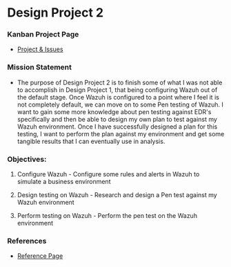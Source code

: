 # Design Project 2

### Kanban Project Page

* <a href="https://github.com/users/jwells24/projects/1/views/1" target="_blank">Project & Issues</a>

### Mission Statement

* The purpose of Design Project 2 is to finish some of what I was not able to accomplish in Design Project 1, that being configuring Wazuh out of the default stage. Once Wazuh is configured to a point where I feel it is not completely default, we can move on to some Pen testing of Wazuh. I want to gain some more knowledge about pen testing against EDR's specifically and then be able to design my own plan to test against my Wazuh environment. Once I have successfully designed a plan for this testing, I want to perform the plan against my environment and get some tangible results that I can eventually use in analysis. 

### Objectives:

1. Configure Wazuh - Configure some rules and alerts in Wazuh to simulate a business environment

2. Design testing on Wazuh - Research and design a Pen test against my Wazuh environment

3. Perform testing on Wazuh - Perform the pen test on the Wazuh environment

### References

* <a href="https://github.com/jwells24/CCC410F22-JWCapstone/blob/main/docs/References.md" target="_blank">Reference Page</a>
